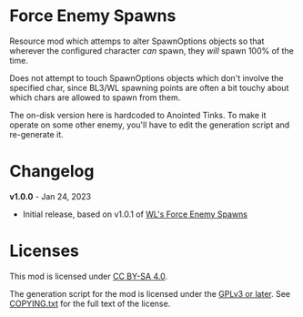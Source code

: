 Force Enemy Spawns
==================

Resource mod which attemps to alter SpawnOptions objects so that wherever
the configured character *can* spawn, they *will* spawn 100% of the time.

Does not attempt to touch SpawnOptions objects which don't involve the
specified char, since BL3/WL spawning points are often a bit touchy about
which chars are allowed to spawn from them.

The on-disk version here is hardcoded to Anointed Tinks.  To make it
operate on some other enemy, you'll have to edit the generation script
and re-generate it.

Changelog
=========

**v1.0.0** - Jan 24, 2023
 * Initial release, based on v1.0.1 of
   [WL's Force Enemy Spawns](https://github.com/BLCM/wlmods/wiki/Force%20Enemy%20Spawns%3A%20BPchar_GoblinBarrel)
 
Licenses
========

This mod is licensed under [CC BY-SA 4.0](https://creativecommons.org/licenses/by-sa/4.0/).

The generation script for the mod is licensed under the
[GPLv3 or later](https://www.gnu.org/licenses/quick-guide-gplv3.html).
See [COPYING.txt](../../COPYING.txt) for the full text of the license.

